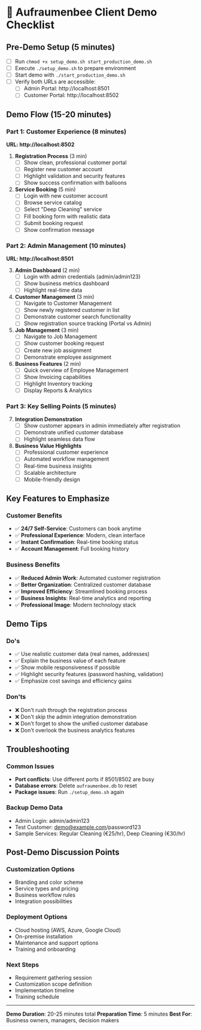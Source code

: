 # 🎯 Aufraumenbee Client Demo Checklist

## Pre-Demo Setup (5 minutes)
- [ ] Run `chmod +x setup_demo.sh start_production_demo.sh`
- [ ] Execute `./setup_demo.sh` to prepare environment
- [ ] Start demo with `./start_production_demo.sh`
- [ ] Verify both URLs are accessible:
  - [ ] Admin Portal: http://localhost:8501
  - [ ] Customer Portal: http://localhost:8502

## Demo Flow (15-20 minutes)

### Part 1: Customer Experience (8 minutes)
**URL: http://localhost:8502**

1. **Registration Process** (3 min)
   - [ ] Show clean, professional customer portal
   - [ ] Register new customer account
   - [ ] Highlight validation and security features
   - [ ] Show success confirmation with balloons

2. **Service Booking** (5 min)
   - [ ] Login with new customer account
   - [ ] Browse service catalog
   - [ ] Select "Deep Cleaning" service
   - [ ] Fill booking form with realistic data
   - [ ] Submit booking request
   - [ ] Show confirmation message

### Part 2: Admin Management (10 minutes)
**URL: http://localhost:8501**

3. **Admin Dashboard** (2 min)
   - [ ] Login with admin credentials (admin/admin123)
   - [ ] Show business metrics dashboard
   - [ ] Highlight real-time data

4. **Customer Management** (3 min)
   - [ ] Navigate to Customer Management
   - [ ] Show newly registered customer in list
   - [ ] Demonstrate customer search functionality
   - [ ] Show registration source tracking (Portal vs Admin)

5. **Job Management** (3 min)
   - [ ] Navigate to Job Management
   - [ ] Show customer booking request
   - [ ] Create new job assignment
   - [ ] Demonstrate employee assignment

6. **Business Features** (2 min)
   - [ ] Quick overview of Employee Management
   - [ ] Show Invoicing capabilities
   - [ ] Highlight Inventory tracking
   - [ ] Display Reports & Analytics

### Part 3: Key Selling Points (5 minutes)

7. **Integration Demonstration**
   - [ ] Show customer appears in admin immediately after registration
   - [ ] Demonstrate unified customer database
   - [ ] Highlight seamless data flow

8. **Business Value Highlights**
   - [ ] Professional customer experience
   - [ ] Automated workflow management
   - [ ] Real-time business insights
   - [ ] Scalable architecture
   - [ ] Mobile-friendly design

## Key Features to Emphasize

### Customer Benefits
- ✅ **24/7 Self-Service**: Customers can book anytime
- ✅ **Professional Experience**: Modern, clean interface
- ✅ **Instant Confirmation**: Real-time booking status
- ✅ **Account Management**: Full booking history

### Business Benefits
- ✅ **Reduced Admin Work**: Automated customer registration
- ✅ **Better Organization**: Centralized customer database
- ✅ **Improved Efficiency**: Streamlined booking process
- ✅ **Business Insights**: Real-time analytics and reporting
- ✅ **Professional Image**: Modern technology stack

## Demo Tips

### Do's
- ✅ Use realistic customer data (real names, addresses)
- ✅ Explain the business value of each feature
- ✅ Show mobile responsiveness if possible
- ✅ Highlight security features (password hashing, validation)
- ✅ Emphasize cost savings and efficiency gains

### Don'ts
- ❌ Don't rush through the registration process
- ❌ Don't skip the admin integration demonstration
- ❌ Don't forget to show the unified customer database
- ❌ Don't overlook the business analytics features

## Troubleshooting

### Common Issues
- **Port conflicts**: Use different ports if 8501/8502 are busy
- **Database errors**: Delete `aufraumenbee.db` to reset
- **Package issues**: Run `./setup_demo.sh` again

### Backup Demo Data
- Admin Login: admin/admin123
- Test Customer: demo@example.com/password123
- Sample Services: Regular Cleaning (€25/hr), Deep Cleaning (€30/hr)

## Post-Demo Discussion Points

### Customization Options
- Branding and color scheme
- Service types and pricing
- Business workflow rules
- Integration possibilities

### Deployment Options
- Cloud hosting (AWS, Azure, Google Cloud)
- On-premise installation
- Maintenance and support options
- Training and onboarding

### Next Steps
- Requirement gathering session
- Customization scope definition
- Implementation timeline
- Training schedule

---

**Demo Duration**: 20-25 minutes total
**Preparation Time**: 5 minutes
**Best For**: Business owners, managers, decision makers
